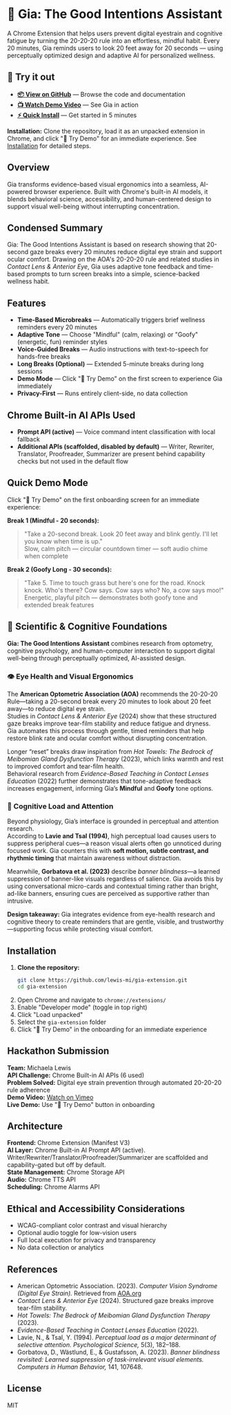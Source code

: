 # 🌿 Gia: The Good Intentions Assistant
A Chrome Extension that helps users prevent digital eyestrain and cognitive fatigue by turning the 20-20-20 rule into an effortless, mindful habit.
Every 20 minutes, Gia reminds users to look 20 feet away for 20 seconds — using perceptually optimized design and adaptive AI for personalized wellness.

## 🚀 Try it out

- **[📦 View on GitHub](https://github.com/lewis-mi/gia-extension)** — Browse the code and documentation
- **[📺 Watch Demo Video](https://vimeo.com/1131747142)** — See Gia in action
- **[⚡ Quick Install](#installation)** — Get started in 5 minutes

**Installation:** Clone the repository, load it as an unpacked extension in Chrome, and click "🚀 Try Demo" for an immediate experience. See [Installation](#installation) for detailed steps.

## Overview
Gia transforms evidence-based visual ergonomics into a seamless, AI-powered browser experience. Built with Chrome's built-in AI models, it blends behavioral science, accessibility, and human-centered design to support visual well-being without interrupting concentration.

## Condensed Summary
Gia: The Good Intentions Assistant is based on research showing that 20-second gaze breaks every 20 minutes reduce digital eye strain and support ocular comfort. Drawing on the AOA's 20-20-20 rule and related studies in *Contact Lens & Anterior Eye*, Gia uses adaptive tone feedback and time-based prompts to turn screen breaks into a simple, science-backed wellness habit.

## Features
- **Time-Based Microbreaks** — Automatically triggers brief wellness reminders every 20 minutes  
- **Adaptive Tone** — Choose "Mindful" (calm, relaxing) or "Goofy" (energetic, fun) reminder styles  
- **Voice-Guided Breaks** — Audio instructions with text-to-speech for hands-free breaks  
- **Long Breaks (Optional)** — Extended 5-minute breaks during long sessions  
- **Demo Mode** — Click "🚀 Try Demo" on the first screen to experience Gia immediately  
- **Privacy-First** — Runs entirely client-side, no data collection  

## Chrome Built-in AI APIs Used
- **Prompt API (active)** — Voice command intent classification with local fallback  
- **Additional APIs (scaffolded, disabled by default)** — Writer, Rewriter, Translator, Proofreader, Summarizer are present behind capability checks but not used in the default flow  

## Quick Demo Mode
Click "🚀 Try Demo" on the first onboarding screen for an immediate experience:

**Break 1 (Mindful - 20 seconds):**
> "Take a 20-second break. Look 20 feet away and blink gently. I'll let you know when time is up."  
Slow, calm pitch — circular countdown timer — soft audio chime when complete

**Break 2 (Goofy Long - 30 seconds):**
> "Take 5. Time to touch grass but here's one for the road. Knock knock. Who's there? Cow says. Cow says who? No, a cow says moo!"  
Energetic, playful pitch — demonstrates both goofy tone and extended break features  

## 🧬 Scientific & Cognitive Foundations
**Gia: The Good Intentions Assistant** combines research from optometry, cognitive psychology, and human-computer interaction to support digital well-being through perceptually optimized, AI-assisted design.

### 👁️ Eye Health and Visual Ergonomics
The **American Optometric Association (AOA)** recommends the 20-20-20 Rule—taking a 20-second break every 20 minutes to look about 20 feet away—to reduce digital eye strain.  
Studies in *Contact Lens & Anterior Eye* (2024) show that these structured gaze breaks improve tear-film stability and reduce fatigue and dryness.  
Gia automates this process through gentle, timed reminders that help restore blink rate and ocular comfort without disrupting concentration.

Longer “reset” breaks draw inspiration from *Hot Towels: The Bedrock of Meibomian Gland Dysfunction Therapy* (2023), which links warmth and rest to improved comfort and tear-film health.  
Behavioral research from *Evidence-Based Teaching in Contact Lenses Education* (2022) further demonstrates that tone-adaptive feedback increases engagement, informing Gia’s **Mindful** and **Goofy** tone options.

### 🧠 Cognitive Load and Attention
Beyond physiology, Gia’s interface is grounded in perceptual and attention research.  
According to **Lavie and Tsal (1994)**, high perceptual load causes users to suppress peripheral cues—a reason visual alerts often go unnoticed during focused work. Gia counters this with **soft motion, subtle contrast, and rhythmic timing** that maintain awareness without distraction.  

Meanwhile, **Gorbatova et al. (2023)** describe *banner blindness*—a learned suppression of banner-like visuals regardless of salience. Gia avoids this by using conversational micro-cards and contextual timing rather than bright, ad-like banners, ensuring cues are perceived as supportive rather than intrusive.

**Design takeaway:** Gia integrates evidence from eye-health research and cognitive theory to create reminders that are gentle, visible, and trustworthy—supporting focus while protecting visual comfort.

## Installation
1. **Clone the repository:**
   ```bash
   git clone https://github.com/lewis-mi/gia-extension.git
   cd gia-extension
   ```
2. Open Chrome and navigate to `chrome://extensions/`  
3. Enable "Developer mode" (toggle in top right)  
4. Click "Load unpacked"  
5. Select the `gia-extension` folder  
6. Click "🚀 Try Demo" in the onboarding for an immediate experience  

## Hackathon Submission
**Team:** Michaela Lewis  
**API Challenge:** Chrome Built-in AI APIs (6 used)  
**Problem Solved:** Digital eye strain prevention through automated 20-20-20 rule adherence  
**Demo Video:** [Watch on Vimeo](https://vimeo.com/1131747142)  
**Live Demo:** Use "🚀 Try Demo" button in onboarding  

## Architecture
**Frontend:** Chrome Extension (Manifest V3)  
**AI Layer:** Chrome Built-in AI Prompt API (active). Writer/Rewriter/Translator/Proofreader/Summarizer are scaffolded and capability-gated but off by default.  
**State Management:** Chrome Storage API  
**Audio:** Chrome TTS API  
**Scheduling:** Chrome Alarms API  

## Ethical and Accessibility Considerations
- WCAG-compliant color contrast and visual hierarchy  
- Optional audio toggle for low-vision users  
- Full local execution for privacy and transparency  
- No data collection or analytics  

## References
- American Optometric Association. (2023). *Computer Vision Syndrome (Digital Eye Strain).* Retrieved from [AOA.org](https://www.aoa.org/healthy-eyes/eye-and-vision-conditions/computer-vision-syndrome)  
- *Contact Lens & Anterior Eye* (2024). Structured gaze breaks improve tear-film stability.  
- *Hot Towels: The Bedrock of Meibomian Gland Dysfunction Therapy* (2023).  
- *Evidence-Based Teaching in Contact Lenses Education* (2022).  
- Lavie, N., & Tsal, Y. (1994). *Perceptual load as a major determinant of selective attention.* *Psychological Science,* 5(3), 182–188.  
- Gorbatova, D., Wästlund, E., & Gustafsson, A. (2023). *Banner blindness revisited: Learned suppression of task-irrelevant visual elements.* *Computers in Human Behavior,* 141, 107648.  

## License
MIT